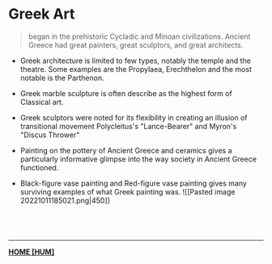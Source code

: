 # Greek Art
> began in the prehistoric Cycladic and Minoan civilizations. Ancient Greece had great painters, great sculptors, and great architects. 

- Greek architecture is limited to few types, notably the temple and the theatre. Some examples are the Propylaea, Erechthelon and the most notable is the Parthenon.
- Greek marble sculpture is often describe as the highest form of Classical art.
- Greek sculptors were noted for its flexibility in creating an illusion of transitional movement Polycleitus's "Lance-Bearer" and Myron's "Discus Thrower"
- Painting on the pottery of Ancient Greece and ceramics gives a particularly informative glimpse into the way society in Ancient Greece functioned.

- Black-figure vase painting and Red-figure vase painting gives many surviving examples of what Greek painting was.
![[Pasted image 20221011185021.png|450]]

<br>

# 
---
**[HOME [HUM]](HUM101)**